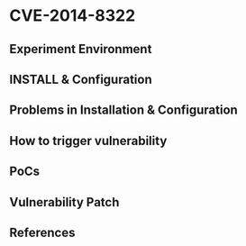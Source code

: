 # CVE-2014-8322

## Experiment Environment

## INSTALL & Configuration

## Problems in Installation & Configuration

## How to trigger vulnerability

## PoCs

## Vulnerability Patch

## References
